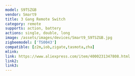 ```yaml
---
model: S9TSZGB
vendor: Smart9
title: 3 Gang Remote Switch
category: remote
supports: action, battery
actions: single, double, long
image: /assets/images/devices/Smart9_S9TSZGB.jpg
zigbeemodel: ['TS0043']
compatible: [z2m,iob,zigate,tasmota,zha]
mlink: 
link: https://www.aliexpress.com/item/4000231347808.html
link2: 
link3: 
---
```

